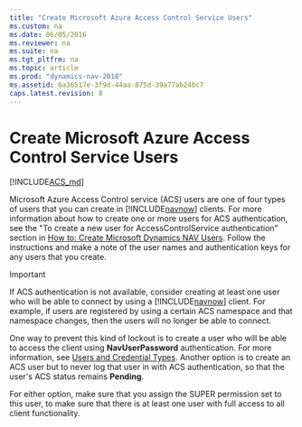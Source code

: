 ```yaml
---
title: "Create Microsoft Azure Access Control Service Users"
ms.custom: na
ms.date: 06/05/2016
ms.reviewer: na
ms.suite: na
ms.tgt_pltfrm: na
ms.topic: article
ms.prod: "dynamics-nav-2018"
ms.assetid: 6a36517e-3f9d-44aa-875d-39a77ab24bc7
caps.latest.revision: 8
---
```

# Create Microsoft Azure Access Control Service Users

[!INCLUDE[ACS_md](includes/ACS_md.md)]

Microsoft Azure Access Control service \(ACS\) users are one of four types of users that you can create in [!INCLUDE[navnow](includes/navnow_md.md)] clients. For more information about how to create one or more users for ACS authentication, see the "To create a new user for AccessControlService authentication" section in [How to: Create Microsoft Dynamics NAV Users](How-to--Create-Microsoft-Dynamics-NAV-Users.md). Follow the instructions  and make a note of the user names and authentication keys for any users that you create.  
  
> [!IMPORTANT]  
>  If ACS authentication is not available, consider creating at least one user who will be able to connect by using a [!INCLUDE[navnow](includes/navnow_md.md)] client. For example, if users are registered by using a certain ACS namespace and that namespace changes, then the users will no longer be able to connect.  
>   
>  One way to prevent this kind of lockout is to create a user who will be able to access the client using **NavUserPassword** authentication. For more information, see [Users and Credential Types](Users-and-Credential-Types.md). Another option is to create an ACS user but to never log that user in with ACS authentication, so that the user's ACS status remains **Pending**.  
>   
>  For either option, make sure that you assign the SUPER permission set to this user, to make sure that there is at least one user with full access to all client functionality.